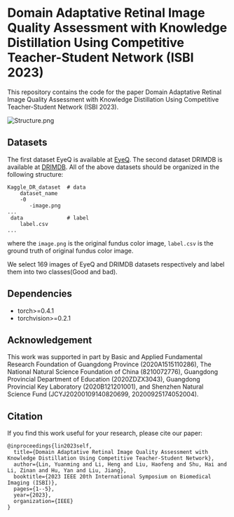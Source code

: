 # Domain Adaptative Retinal Image Quality Assessment with Knowledge Distillation Using Competitive Teacher-Student Network (ISBI 2023)

This repository contains the code for the paper Domain Adaptative Retinal Image Quality Assessment with Knowledge Distillation Using Competitive Teacher-Student Network (ISBI 2023).

![Structure.png](images%2FStructure.png)

## Datasets

The first dataset EyeQ is available at [EyeQ]([https://drive.grand-challenge.org/](https://github.com/hzfu/EyeQ)).
The second dataset DRIMDB is available at [DRIMDB](http://isbb.ktu.edu.tr/multimedia/drimdb).
All of the above datasets should be organized in the following structure:

```
Kaggle_DR_dataset  # data
    dataset_name
    -0  
       -image.png
...
 data              # label
    label.csv
...
```

where the `image.png` is the original fundus color image, `label.csv` is the ground truth of original fundus color image.

We select 169 images of EyeQ and DRIMDB datasets respectively and label them into two classes(Good and bad).

## Dependencies

* torch>=0.4.1
* torchvision>=0.2.1

## Acknowledgement

This work was supported in part by Basic and Applied Fundamental Research Foundation of Guangdong Province (2020A1515110286), The National Natural Science Foundation of China (8210072776), Guangdong Provincial Department of Education (2020ZDZX3043), Guangdong Provincial Key Laboratory (2020B121201001), and Shenzhen Natural Science Fund (JCYJ20200109140820699, 20200925174052004).

## Citation

If you find this work useful for your research, please cite our paper:

```
@inproceedings{lin2023self,
  title={Domain Adaptative Retinal Image Quality Assessment with Knowledge Distillation Using Competitive Teacher-Student Network},
  author={Lin, Yuanming and Li, Heng and Liu, Haofeng and Shu, Hai and Li, Zinan and Hu, Yan and Liu, Jiang},
  booktitle={2023 IEEE 20th International Symposium on Biomedical Imaging (ISBI)},
  pages={1--5},
  year={2023},
  organization={IEEE}
}
```
